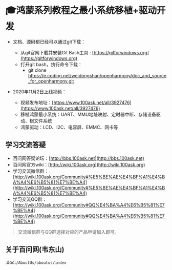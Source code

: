 # 🎓鸿蒙系列教程之最小系统移植+驱动开发

- 文档、源码都已经可以通过git下载：
  - 从git官网下载并安装Git Bash工具 : [https://gitforwindows.org](https://gitforwindows.org)
  - 打开git bash，执行命令下载：
    - git clone https://e.coding.net/weidongshan/openharmony/doc_and_source_for_openharmony.git


- 2020年11月2日上线视频：
  - 视频发布地址：[https://www.100ask.net/all/3927476](https://www.100ask.net/all/3927476)
  - 移植鸿蒙最小系统：UART、MMU地址映射、定时器中断、存储设备驱动、根文件系统
  - 鸿蒙驱动：LCD、I2C、电容屏、EMMC、网卡等



## 学习交流答疑

- 百问网答疑论坛：[http://bbs.100ask.net](http://bbs.100ask.net)
- 百问网官方wiki：[http://wiki.100ask.org](http://wiki.100ask.org)
- 学习交流微信群：[http://wiki.100ask.org/Community#%E5%BE%AE%E4%BF%A1%E4%BA%A4%E6%B5%81%E7%BE%A4](http://wiki.100ask.org/Community#%E5%BE%AE%E4%BF%A1%E4%BA%A4%E6%B5%81%E7%BE%A4)
- 学习交流QQ群：  [http://wiki.100ask.org/Community#QQ%E4%BA%A4%E6%B5%81%E7%BE%A4](http://wiki.100ask.org/Community#QQ%E4%BA%A4%E6%B5%81%E7%BE%A4)

> 交流微信群与QQ群选择对应的产品申请加入即可。



## 关于百问网(韦东山)


 :doc:`/AboutUs/aboutus/index`
